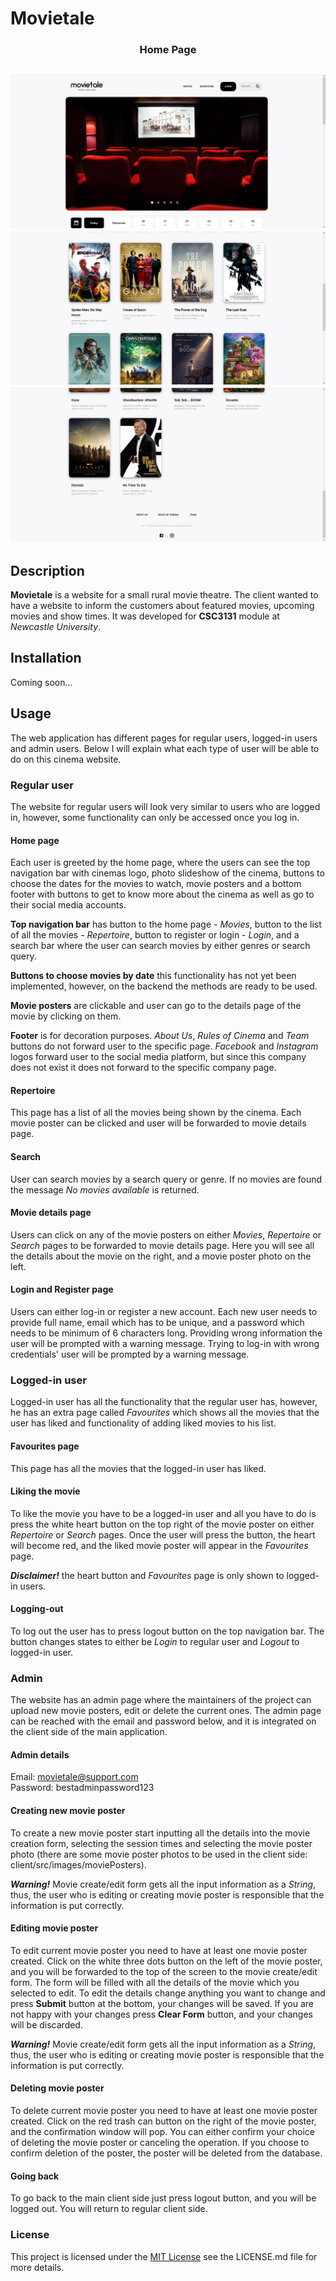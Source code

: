 # Movietale

<h3 align="center">
    Home Page
</h3>

![movietale](./client/src/images/readme1.PNG)
![movietale](./client/src/images/readme2.PNG)
![movietale](./client/src/images/readme3.PNG)
----
## Description
**Movietale** is a website for a small rural movie theatre. The client wanted to have a website to inform the 
customers about featured movies, upcoming movies and show times. It was developed for **CSC3131** module at 
*Newcastle University*.

## Installation
Coming soon...

## Usage
The web application has different pages for regular users, logged-in users and admin users. Below I will explain
what each type of user will be able to do on this cinema website.

### Regular user
The website for regular users will look very similar to users who are logged in, however, some functionality
can only be accessed once you log in.

#### Home page
Each user is greeted by the home page, where the users can see the top navigation bar with cinemas logo,
photo slideshow of the cinema, buttons to choose the dates for the movies to watch, movie posters and a bottom
footer with buttons to get to know more about the cinema as well as go to their social media accounts.

**Top navigation bar** has button to the home page - _Movies_, button to the list of all the movies - 
_Repertoire_, button to register or login - _Login_, and a search bar where the user can search movies by
either genres or search query.

**Buttons to choose movies by date** this functionality has not yet been implemented, however, on the backend
the methods are ready to be used.

**Movie posters** are clickable and user can go to the details page of the movie by clicking on them.

**Footer** is for decoration purposes. _About Us_, _Rules of Cinema_ and _Team_ buttons do not forward user
to the specific page. _Facebook_ and _Instagram_ logos forward user to the social media platform, but since
this company does not exist it does not forward to the specific company page.

#### Repertoire
This page has a list of all the movies being shown by the cinema. Each movie poster can be clicked and user
will be forwarded to movie details page.

#### Search
User can search movies by a search query or genre. If no movies are found the message _No movies available_ is
returned.

#### Movie details page
Users can click on any of the movie posters on either _Movies_, _Repertoire_ or _Search_ pages to be forwarded
to movie details page. Here you will see all the details about the movie on the right, and a movie poster
photo on the left.

#### Login and Register page
Users can either log-in or register a new account. Each new user needs to provide full name, email which has 
to be unique, and a password which needs to be minimum of 6 characters long. Providing wrong information 
the user will be prompted with a warning message. Trying to log-in with wrong credentials' user will be prompted
by a warning message.


### Logged-in user
Logged-in user has all the functionality that the regular user has, however, he has an extra page called 
_Favourites_ which shows all the movies that the user has liked and functionality of adding liked movies to
his list.

#### Favourites page
This page has all the movies that the logged-in user has liked.

#### Liking the movie
To like the movie you have to be a logged-in user and all you have to do is press the white heart button on the
top right of the movie poster on either _Repertoire_ or _Search_ pages. Once the user will press the button,
the heart will become red, and the liked movie poster will appear in the _Favourites_ page.

_**Disclaimer!**_ the heart button and _Favourites_ page is only shown to logged-in users.

#### Logging-out
To log out the user has to press logout button on the top navigation bar. The button changes states to either be
_Login_ to regular user and _Logout_ to logged-in user.

### Admin
The website has an admin page where the maintainers of the project can upload new movie posters, edit or delete
the current ones. The admin page can be reached with the email and password below, and it is integrated on the 
client side of the main application.

#### Admin details
Email: movietale@support.com <br />
Password: bestadminpassword123 <br />

#### Creating new movie poster
To create a new movie poster start inputting all the details into the movie creation form, selecting the session
times and selecting the movie poster photo (there are some movie poster photos to be used in the client side: 
client/src/images/moviePosters).

_**Warning!**_ Movie create/edit form gets all the input information as a _String_, thus, the user who is
editing or creating movie poster is responsible that the information is put correctly.

#### Editing movie poster
To edit current movie poster you need to have at least one movie poster created. Click on the white three dots
button on the left of the movie poster, and you will be forwarded to the top of the screen to the movie 
create/edit form. The form will be filled with all the details of the movie which you selected to edit. To edit
the details change anything you want to change and press **Submit** button at the bottom, your changes will be
saved. If you are not happy with your changes press **Clear Form** button, and your changes will be discarded. 

_**Warning!**_ Movie create/edit form gets all the input information as a _String_, thus, the user who is 
editing or creating movie poster is responsible that the information is put correctly.

#### Deleting movie poster
To delete current movie poster you need to have at least one movie poster created. Click on the red trash can 
button on the right of the movie poster, and the confirmation window will pop. You can either confirm your
choice of deleting the movie poster or canceling the operation. If you choose to confirm deletion of the poster,
the poster will be deleted from the database.

#### Going back
To go back to the main client side just press logout button, and you will be logged out. You will return to
regular client side.

### License
This project is licensed under the [MIT License](https://choosealicense.com/licenses/mit/) see the LICENSE.md file
for more details.